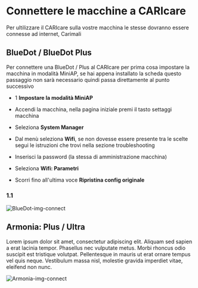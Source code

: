 # Connettere le macchine a CARIcare

Per ultilizzare il CARIcare sulla vostre macchina le stesse dovranno essere connesse ad internet, Carimali 

## BlueDot / BlueDot Plus
Per connettere una BlueDot / Plus al CARIcare per prima cosa impostare la macchina in modalità MiniAP, se hai appena installato la scheda questo passaggio non sarà necessario quindi passa direttamente al punto successivo

* 1 **Impostare la modalità MiniAP**

 *   Accendi la macchina, nella pagina iniziale premi il tasto settaggi macchina
 *   Seleziona **System Manager**
 *   Dal menù seleziona **Wifi**, se non dovesse essere presente tra le scelte segui le istruzioni che trovi nella sezione    troubleshooting
 *   Inserisci la password (la stessa di amministrazione macchina)
 *   Seleziona **Wifi: Parametri** 
 *   Scorri fino all'ultima voce **Ripristina config originale**




### 1.1 

![BlueDot-img-connect](_images/logi-1.png)

## Armonia: Plus / Ultra

Lorem ipsum dolor sit amet, consectetur adipiscing elit. Aliquam sed sapien a erat lacinia tempor. Phasellus nec vulputate metus. Morbi rhoncus odio suscipit est tristique volutpat. Pellentesque in mauris ut erat ornare tempus vel quis neque. Vestibulum massa nisl, molestie gravida imperdiet vitae, eleifend non nunc.

![Armonia-img-connect](_images/policy_pricy_1.png)










